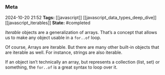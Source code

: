 ### Meta
2024-10-20 21:52
**Tags:** [[javascript]] [[javascript_data_types_deep_dive]] [[javascript_iterables]]
**State:** #completed 

*Iterable* objects are a generalization of arrays. That’s a concept that allows us to make any object usable in a `for..of` loop.

Of course, Arrays are iterable. But there are many other built-in objects that are iterable as well. For instance, strings are also iterable.

If an object isn’t technically an array, but represents a collection (list, set) or something, the `for..of` is a great syntax to loop over it.